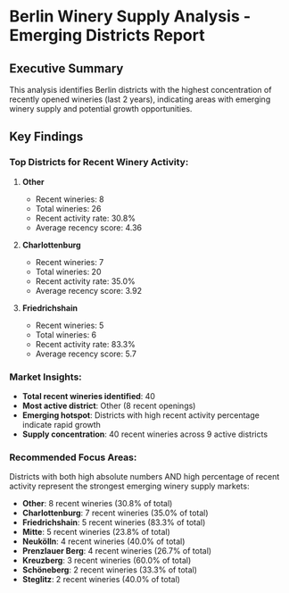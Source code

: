 
# Berlin Winery Supply Analysis - Emerging Districts Report

## Executive Summary
This analysis identifies Berlin districts with the highest concentration of recently opened wineries (last 2 years), 
indicating areas with emerging winery supply and potential growth opportunities.

## Key Findings

### Top Districts for Recent Winery Activity:

1. **Other**
   - Recent wineries: 8
   - Total wineries: 26
   - Recent activity rate: 30.8%
   - Average recency score: 4.36

2. **Charlottenburg**
   - Recent wineries: 7
   - Total wineries: 20
   - Recent activity rate: 35.0%
   - Average recency score: 3.92

3. **Friedrichshain**
   - Recent wineries: 5
   - Total wineries: 6
   - Recent activity rate: 83.3%
   - Average recency score: 5.7

### Market Insights:
- **Total recent wineries identified**: 40
- **Most active district**: Other (8 recent openings)
- **Emerging hotspot**: Districts with high recent activity percentage indicate rapid growth
- **Supply concentration**: 40 recent wineries across 9 active districts

### Recommended Focus Areas:
Districts with both high absolute numbers AND high percentage of recent activity represent 
the strongest emerging winery supply markets:

- **Other**: 8 recent wineries (30.8% of total)
- **Charlottenburg**: 7 recent wineries (35.0% of total)
- **Friedrichshain**: 5 recent wineries (83.3% of total)
- **Mitte**: 5 recent wineries (23.8% of total)
- **Neukölln**: 4 recent wineries (40.0% of total)
- **Prenzlauer Berg**: 4 recent wineries (26.7% of total)
- **Kreuzberg**: 3 recent wineries (60.0% of total)
- **Schöneberg**: 2 recent wineries (33.3% of total)
- **Steglitz**: 2 recent wineries (40.0% of total)
